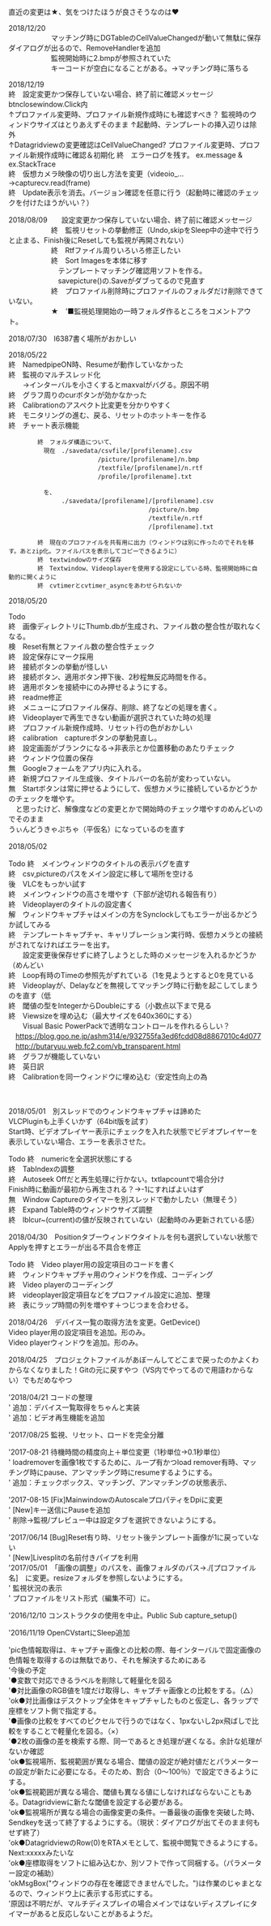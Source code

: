 ﻿直近の変更は★、気をつけたほうが良さそうなのは♥  
  
2018/12/20  
　　　　　　マッチング時にDGTableのCellValueChangedが動いて無駄に保存ダイアログが出るので、RemoveHandlerを追加  
　　　　　　監視開始時に2.bmpが参照されていた  
　　　　　　キーコードが空白になることがある。→マッチング時に落ちる  
  
2018/12/19  
			終　設定変更かつ保存していない場合、終了前に確認メッセージ  btnclosewindow.Click内  
			↑プロファイル変更時、プロファイル新規作成時にも確認すべき？  監視時のウィンドウサイズはとりあえずそのまま
			↑起動時、テンプレートの挿入辺りは除外    
			↑Datagridviewの変更確認はCellValueChanged?  プロファイル変更時、プロファイル新規作成時に確認＆初期化
			終　エラーログを残す。  ex.message & ex.StackTrace  
			終　仮想カメラ映像の切り出し方法を変更（videoio_... →capturecv.read(frame)  
			終　Update表示を消去。バージョン確認を任意に行う（起動時に確認のチェックを付けたほうがいい？）  
  
  
2018/08/09　　設定変更かつ保存していない場合、終了前に確認メッセージ  
　　　　　　終　監視リセットの挙動修正（Undo,skipをSleep中の途中で行うと止まる、Finish後にResetしても監視が再開されない）  
　　　　　　終　Rtfファイル周りいろいろ修正したい  
　　　　　　終　Sort Imagesを本体に移す  
　　　　　　　テンプレートマッチング確認用ソフトを作る。  
　　　　　　　savepicture()の.Saveがダブってるので見直す  
　　　　　　終　プロファイル削除時にプロファイルのフォルダだけ削除できていない。  
　　　　　　★　'■監視処理開始の一時フォルダ作るところをコメントアウト。  
  
2018/07/30　l6387書く場所がおかしい  
  
2018/05/22  
			終　NamedpipeON時、Resumeが動作していなかった  
			終　監視のマルチスレッド化  
			　　→インターバルを小さくするとmaxvalがバグる。原因不明  
			終　グラフ周りのcurボタンが効かなかった  
			終　Calibrationのアスペクト比変更を分かりやすく  
			終　モニタリングの進む、戻る、リセットのホットキーを作る  
			終　チャート表示機能  
  
			終　フォルダ構造について、  
			　現在　./savedata/csvfile/[profilename].csv  
			　　　　          /picture/[profilename]/n.bmp  
			　　　　          /textfile/[profilename]/n.rtf  
			　　　　          /profile/[profilename].txt  
  
			　を、  
			　　　　./savedata/[profilename]/[profilename].csv  
			　　　　                        /picture/n.bmp  
			　　　　                        /textfile/n.rtf  
			　　　　                        /[profilename].txt  
  
			終　現在のプロファイルを共有用に出力（ウィンドウは別に作ったのでそれを移す。あとzip化。ファイルパスを表示してコピーできるように）  
			終　textwindowのサイズ保存  
			終　Textwindow、Videoplayerを使用する設定にしている時、監視開始時に自動的に開くように  
			終　cvtimerとcvtimer_asyncをあわせられないか  
  
  
2018/05/20  
  
Todo  
			終　画像ディレクトリにThumb.dbが生成され、ファイル数の整合性が取れなくなる。  
			検　Reset有無とファイル数の整合性チェック  
			終　設定保存にマーク採用  
			終　接続ボタンの挙動が怪しい  
			終　接続ボタン、適用ボタン押下後、2秒程無反応時間を作る。  
			終　適用ボタンを接続中にのみ押せるようにする。  
			終　readme修正  
			終　メニューにプロファイル保存、削除、終了などの処理を書く。  
			終　Videoplayerで再生できない動画が選択されていた時の処理  
			終　プロファイル新規作成時、リセット行の色がおかしい  
			終　calibration　captureボタンの挙動見直し。  
			終　設定画面がブランクになる→非表示とか位置移動のあたりチェック  
			終　ウィンドウ位置の保存  
			無　Googleフォームをアプリ内に入れる。  
			終　新規プロファイル生成後、タイトルバーの名前が変わっていない。  
			無　Startボタンは常に押せるようにして、仮想カメラに接続しているかどうかのチェックを増やす。  
			　と思ったけど、解像度などの変更とかで開始時のチェック増やすのめんどいのでそのまま  
			うぃんどうきゃぷちゃ（平仮名）になっているのを直す  
  
2018/05/02  　
  
Todo		終　メインウィンドウのタイトルの表示バグを直す  
			終　csv,pictureのパスをメイン設定に移して場所を空ける  
			後　VLCをもっかい試す  
			終　メインウィンドウの高さを増やす（下部が途切れる報告有り）  
			終　Videoplayerのタイトルの設定書く  
			解　ウィンドウキャプチャはメインの方をSynclockしてもエラーが出るかどうか試してみる  
			終　テンプレートキャプチャ、キャリブレーション実行時、仮想カメラとの接続がされてなければエラーを出す。  
			　　設定変更後保存せずに終了しようとした時のメッセージを入れるかどうか（めんどい  
			終　Loop有時のTimeの参照先がずれている（1を見ようとすると0を見ている  
			終　Videoplayが、Delayなどを無視してマッチング時に行動を起こしてしまうのを直す（低  
			終　閾値の型をIntegerからDoubleにする（小数点以下まで見る  
			終　Viewsizeを埋め込む（最大サイズを640x360にする）  
			　　Visual Basic PowerPackで透明なコントロールを作れるらしい？  
			　https://blog.goo.ne.jp/ashm314/e/932755fa3ed6fcdd08d8867010c4d077  
			　http://butaryuu.web.fc2.com/vb_transparent.html  
			終　グラフが機能していない  
			終　英日訳  
			終　Calibrationを同一ウィンドウに埋め込む（安定性向上の為  
  
  
  
  　　　　　　
  
  
2018/05/01　別スレッドでのウィンドウキャプチャは諦めた  
			VLCPluginも上手くいかず（64bit版を試す）  
			Start時、ビデオプレイヤー表示にチェックを入れた状態でビデオプレイヤーを表示していない場合、エラーを表示させた。  
  
  			
Todo		終　numericを全選択状態にする  
			終　TabIndexの調整  
			終　Autoseek Offだと再生処理に行かない。txtlapcountで場合分け  
			Finish時に動画が最初から再生される？→-1にすればよいはず  
			無　Window Captureのタイマーを別スレッドで動かしたい（無理そう）  
			終　Expand Table時のウィンドウサイズ調整  
			終　lblcur~(current)の値が反映されていない（起動時のみ更新されている感）  
  
  
2018/04/30　Positionタブーウィンドウタイトルを何も選択していない状態でApplyを押すとエラーが出る不具合を修正  
  			
  
  
Todo		終　Video player用の設定項目のコードを書く  
			終　ウィンドウキャプチャ用のウィンドウを作成、コーディング  
			終　Video playerのコーディング  
			終　videoplayer設定項目などをプロファイル設定に追加、整理  
			終　表にラップ時間の列を増やす＋つじつまを合わせる。  
  
2018/04/26　デバイス一覧の取得方法を変更。GetDevice()  
			Video player用の設定項目を追加。形のみ。  
			Video playerウィンドウを追加。形のみ。  
  
  
  
2018/04/25　プロジェクトファイルがあぼーんしてどこまで戻ったのかよくわからなくなりました！Gitの元に戻すやつ（VS内でやってるので用語わからない）でもだめなやつ  
  
  
'2018/04/21 コードの整理  
'           追加：デバイス一覧取得をちゃんと実装  
'           追加：ビデオ再生機能を追加  
  
'2017/08/25 監視、リセット、ロードを完全分離  
  
'2017-08-21 待機時間の精度向上＋単位変更（1秒単位→0.1秒単位）  
'           loadremoverを画像1枚でするために、ループ有かつload remover有時、マッチング時にpause、アンマッチング時にresumeするようにする。  
'           追加：チェックボックス、マッチング、アンマッチングの状態表示、  
  
  
'2017-08-15 [Fix]MainwindowのAutoscaleプロパティをDpiに変更  
'           [New]キー送信にPauseを追加  
'           削除→監視/プレビュー中は設定タブを選択できないようにする。  
  
'2017/06/14     [Bug]Reset有り時、リセット後テンプレート画像が1に戻っていない  
'               [New]Livesplitの名前付きパイプを利用  
'2017/05/01　「画像の調整」のパスを、画像フォルダのパス→./[プロファイル名]　に変更。resizeフォルダを参照しないようにする。  
'            監視状況の表示  
'            プロファイルをリスト形式（編集不可）に。  
  
  
'2016/12/10 コンストラクタの使用を中止。Public Sub capture_setup()  
  
'2016/11/19 OpenCVstartにSleep追加  
  
  
'pic色情報取得は、キャプチャ画像との比較の際、毎インターバルで固定画像の色情報を取得するのは無駄であり、それを解決するためにある  
'今後の予定  
'●変数で対応できるラベルを削除して軽量化を図る  
'●対比画像のRGB値を1度だけ取得し、キャプチャ画像との比較をする。（△）  
'ok●対比画像はデスクトップ全体をキャプチャしたものと仮定し、各ラップで座標をソフト側で指定する。  
'●画像の比較をすべてのピクセルで行うのではなく、1pxないし2px飛ばしで比較をすることで軽量化を図る。（×）  
'●2枚の画像の差を検索する際、同一であるとき処理が遅くなる。余計な処理がないか確認  
'ok●監視場所、監視範囲が異なる場合、閾値の設定が絶対値だとパラメーターの設定が新たに必要になる。そのため、割合（0～100％）で設定できるようにする。  
'ok●監視範囲が異なる場合、閾値も異なる値にしなければならないこともある。Datagridviewに新たな閾値を設定する必要がある。  
'ok●監視場所が異なる場合の画像変更の条件。一番最後の画像を突破した時、Sendkeyを送って終了するようにする。（現状：ダイアログが出てそのまま何もせず終了）  
'ok●DatagridviewのRow(0)をRTAメモとして、監視中閲覧できるようにする。Next:xxxxxみたいな  
'ok●座標取得をソフトに組み込むか、別ソフトで作って同梱する。（パラメーター設定の補助）  
'okMsgBox("ウィンドウの存在を確認できませんでした。")は作業のじゃまとなるので、ウィンドウ上に表示する形式にする。  
'原因は不明だが、マルチディスプレイの場合メインではないディスプレイにタイマーがあると反応しないことがあるようだ。  